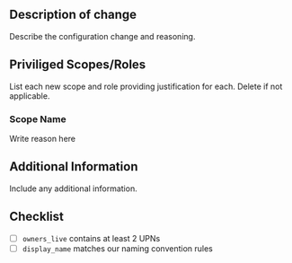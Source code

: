 ## Description of change

Describe the configuration change and reasoning.

## Priviliged Scopes/Roles

List each new scope and role providing justification for each. Delete if not applicable.

### Scope Name

Write reason here

## Additional Information

Include any additional information.

## Checklist

- [ ] `owners_live` contains at least 2 UPNs
- [ ] `display_name` matches our naming convention rules
